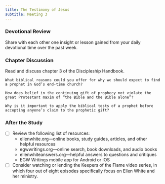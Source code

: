 ```yaml
---
title: The Testimony of Jesus
subtitle: Meeting 3
---
```


### Devotional Review

Share with each other one insight or lesson gained from your daily devotional time over the past week.

### Chapter Discussion

Read and discuss chapter 3 of the Discipleship Handbook.

`What biblical reasons could you offer for why we should expect to find a prophet in God’s end-time church?`

`How does belief in the continuing gift of prophecy not violate the great Protestant maxim of “the Bible and the Bible alone”?`

`Why is it important to apply the biblical tests of a prophet before accepting anyone’s claim to the prophetic gift?`

### After the Study

- [ ] Review the following list of resources:
	- ellenwhite.org—online books, study guides, articles, and other helpful resources
	- egwwritings.org—online search, book downloads, and audio books
	- ellenwhiteanswers.org—helpful answers to questions and critiques
	- EGW Writings mobile app for Android or iOS
- [ ] Consider watching or lending the Keepers of the Flame video series, in which four out of eight episodes specifically focus on Ellen White and her ministry.